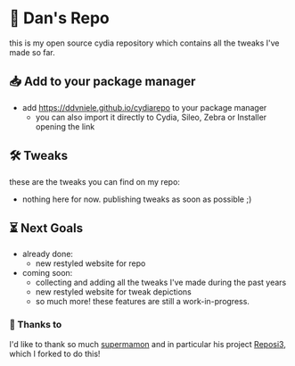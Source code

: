 # 📂 Dan's Repo
this is my open source cydia repository which contains all the tweaks I've made so far.

## 📥 Add to your package manager
- add https://ddvniele.github.io/cydiarepo to your package manager
  - you can also import it directly to Cydia, Sileo, Zebra or Installer opening the link

## 🛠️ Tweaks
these are the tweaks you can find on my repo:
- nothing here for now. publishing tweaks as soon as possible ;)

## ⏳ Next Goals
- already done:
  - new restyled website for repo
- coming soon:
  - collecting and adding all the tweaks I've made during the past years
  - new restyled website for tweak depictions
  - so much more! these features are still a work-in-progress.

### 💟 Thanks to
I'd like to thank so much [supermamon](https://github.com/supermamon/) and in particular his project [Reposi3](https://github.com/supermamon/Reposi3), which I forked to do this!
